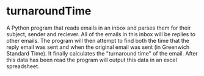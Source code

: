 # turnaroundTime

A Python program that reads emails in an inbox and parses them for their subject, sender and reciever. All of the emails in this inbox will be replies to other emails. The program will then attempt to find both the time that the reply email was sent and when the original email was sent (in Greenwich Standard Time). It finally calculates the "turnaround time" of the email. After this data has been read the program will output this data in an excel spreadsheet.  
